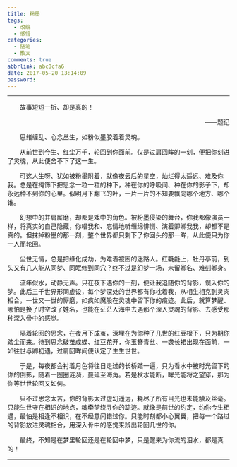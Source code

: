 ```yaml
---
title: 粉墨
tags:
  - 改编
  - 感悟
categories:
  - 随笔
  - 散文
comments: true
abbrlink: abc0cfa6
date: 2017-05-20 13:14:09
password:
---
```


---
<p style="text-indent:2em">故事短短一折、却是真的！</p>

<p style="text-align:right">——题记</p>

<p style="text-indent:2em">思绪缠乱、心念丛生，如粉似墨胶着着灵魂。</p>

<p style="text-indent:2em">从前世到今生、红尘万千，轮回到你面前。仅是过肩回眸的一刻，便把你刻进了灵魂，从此便舍不下了这一生。</p>

<p style="text-indent:2em">可这人生呀、犹如被粉墨附着，就像夜云后的星空，灿烂得太遥远、难及你我。总是在掩饰下把思念一粒一粒的种下，种在你的呼吸间、种在你的影子下，却永远种不到你的心里。似明月下翻飞的叶，一片一片的不知要飘向哪个地方、哪个谁。</p>

<p style="text-indent:2em">幻想中的并肩厮磨，却都是戏中的角色。被粉墨侵染的舞台，你我都像演员一样，将真实的自己隐藏，你唱我和、忘情地听缠绵悱恻、演着卿卿我我，却都不是真的。但抹掉粉墨的那一刻，整个世界都只剩下了你回头的那一眸，从此便只为你一人而轮回。</p>

<p style="text-indent:2em">尘世无情，总是把缘化成劫，为难着被困的迷路人。红氍毹上，牡丹亭前，到头又有几人能从同梦、同眠修到同穴？终不过是幻梦一场，未留卿名、难刻卿身。</p>

<p style="text-indent:2em">流年似水，动静无声。只在夜下遇你的一刻，便让我追随你的背影，误入你的梦。此后三千世界形同虚设，每个梦深处的世界都有你枕着我，从相生相克到灵肉相合，一世又一世的厮磨，如疯如魔般在灵魂中留下你的痕迹。此后，就算梦醒、哪怕是换了时空改了姓名，也能在茫茫人海中去遇那个深入灵魂的背影、去感受那种深入骨中的感觉。</p>

<p style="text-indent:2em">隔着轮回的思念，在夜月下成茧，深埋在为你种了几世的红豆根下，只为期你踏尘而来。待到思念破茧成蝶、红豆花开，你玉簪青丝、一袭长裙出现在面前，一如往世与卿初遇，过肩回眸间便认定了生生世世。</p>

<p style="text-indent:2em">于是，每夜都会衬着月色将往日走过的长桥踏一遍，只为看水中被时光留下的你的倒影，随着一圈圈涟漪，蔓延至海角。若是秋水能断，眸光能将之望穿，那为你等世世轮回又如何。</p>

<p style="text-indent:2em">只不过思念太苦，你的背影太过虚幻遥远，耗尽了所有目光也未能触及丝毫。只能生世守在相识的地点，魂牵梦绕寻你的踪迹。就像是前世的约定，约你今生相遇，最怕是相逢不相识，在不经意间错过你。只能时刻都小心翼翼，把每一个路过的背影放进灵魂相合，用深入骨中的感觉来辨出轮回几世的你。</p>

<p style="text-indent:2em">最终，不知是在梦里轮回还是在轮回中梦，只是醒来为你流的泪水，都是真的！</p>

---
